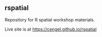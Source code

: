 ## rspatial

Repository for R spatial workshop materials.

Live site is at https://cengel.github.io/rspatial